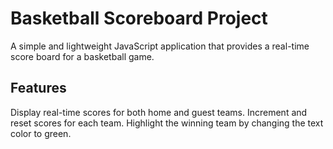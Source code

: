 # Basketball Scoreboard Project
A simple and lightweight JavaScript application that provides a real-time score board for a basketball game.

## Features
Display real-time scores for both home and guest teams.
Increment and reset scores for each team.
Highlight the winning team by changing the text color to green.
